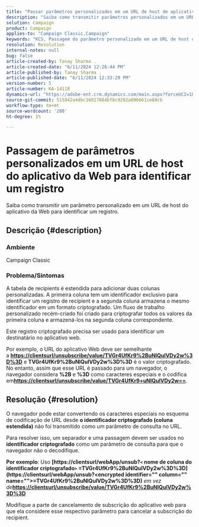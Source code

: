 ```yaml
---
title: "Passar parâmetros personalizados em um URL de host de aplicativo Web para identificar um registro"
description: "Saiba como transmitir parâmetros personalizados em um URL de host do aplicativo Web para identificar um registro."
solution: Campaign
product: Campaign
applies-to: "Campaign Classic,Campaign"
keywords: "KCS, Passagem do parâmetro personalizado em um URL de host do aplicativo Web para identificar um registro"
resolution: Resolution
internal-notes: null
bug: false
article-created-by: Tanay Sharma .
article-created-date: "6/11/2024 12:26:44 PM"
article-published-by: Tanay Sharma .
article-published-date: "6/11/2024 12:33:29 PM"
version-number: 5
article-number: KA-14118
dynamics-url: "https://adobe-ent.crm.dynamics.com/main.aspx?forceUCI=1&pagetype=entityrecord&etn=knowledgearticle&id=13ac29dc-ed27-ef11-840b-6045bd0065b6"
source-git-commit: 515842a4dbc16027884bf8c9202a096661ce88cb
workflow-type: tm+mt
source-wordcount: '288'
ht-degree: 1%

---
```


# Passagem de parâmetros personalizados em um URL de host do aplicativo da Web para identificar um registro


Saiba como transmitir um parâmetro personalizado em um URL de host do aplicativo da Web para identificar um registro.

## Descrição {#description}


### Ambiente

Campaign Classic

### Problema/Sintomas

A tabela de recipients é estendida para adicionar duas colunas personalizadas. A primeira coluna tem um identificador exclusivo para identificar um registro de recipient e a segunda coluna armazena o mesmo identificador em um formato criptografado. Um fluxo de trabalho personalizado recém-criado foi criado para criptografar todos os valores da primeira coluna e armazená-los na segunda coluna correspondente.

Este registro criptografado precisa ser usado para identificar um destinatário no aplicativo web.

Por exemplo, o URL do aplicativo Web deve ser semelhante a <b>[https://clientsurl/unsubscribe/value/TVGr4UfKr9%2BuNlQulVDy2w%3D%3D](https://clientsurl/unsubscribe/value/TVGr4UfKr9%2BuNlQulVDy2w%3D%3D)</b> e <b>TVGr4UfKr9%2BuNlQulVDy2w%3D%3D</b> é o valor criptografado. No entanto, assim que esse URL é passado para um navegador, o navegador considera <b>%2B </b>e <b>%3D</b> como caracteres especiais e o codifica em<b>[https://clientsurl/unsubscribe/value/TVGr4UfKr9+uNlQulVDy2w==](https://&amp;nbsp;https://clientsurl/unsubscribe/value/TVGr4UfKr9+uNlQulVDy2w==)</b>.


## Resolução {#resolution}


O navegador pode estar convertendo os caracteres especiais no esquema de codificação de URL desde <b>o identificador criptografado (coluna estendida)</b> não foi transmitido como um parâmetro de consulta no URL.

Para resolver isso, um separador e uma passagem devem ser usados no <b>identificador criptografado</b> como um parâmetro de consulta para que o navegador não o decodifique.

<b>Por exemplo</b>: Uso <b>[https://clientsurl/webApp/unsub?`<` nome de coluna do identificador criptografado`>` =TVGr4UfKr9%2BuNlQulVDy2w%3D%3D](https://clientsurl/webApp/unsub?&lt;encrypted identifier=&quot;&quot; column=&quot;&quot; name=&quot;&quot;>=TVGr4UfKr9%2BuNlQulVDy2w%3D%3D)</b> *em vez de<b>*[https://clientsurl/unsubscribe/value/TVGr4UfKr9%2BuNlQulVDy2w%3D%3D](https://clientsurl/unsubscribe/value/TVGr4UfKr9%2BuNlQulVDy2w%3D%3D)</b>

Modifique a parte de cancelamento de subscrição do aplicativo web para que ela considere esse respectivo parâmetro para cancelar a subscrição do recipient.

